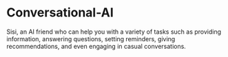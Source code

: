 # Conversational-AI
Sisi, an AI friend who can help you with a variety of tasks such as providing information, answering questions, setting reminders, giving recommendations, and even engaging in casual conversations. 
